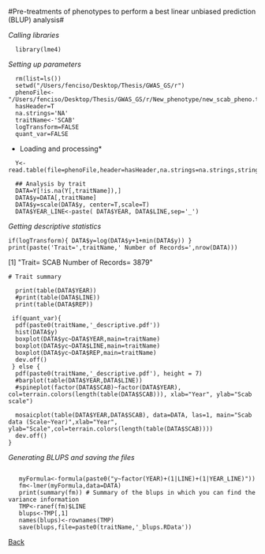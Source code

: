 #Pre-treatments of phenotypes to perform a best linear unbiased prediction (BLUP) analysis#

*Calling libraries*

```{r}
  library(lme4)
```

*Setting up parameters*

```{r}
  rm(list=ls())
  setwd("/Users/fenciso/Desktop/Thesis/GWAS_GS/r")
  phenoFile<-"/Users/fenciso/Desktop/Thesis/GWAS_GS/r/New_phenotype/new_scab_pheno.txt"
  hasHeader=T
  na.strings='NA'
  traitName<-'SCAB'
  logTransform=FALSE
  quant_var=FALSE
```

* Loading and processing*

```{r}
  Y<-read.table(file=phenoFile,header=hasHeader,na.strings=na.strings,stringsAsFactors=F)

  ## Analysis by trait
  DATA=Y[!is.na(Y[,traitName]),]
  DATA$y=DATA[,traitName]
  DATA$y=scale(DATA$y, center=T,scale=T)
  DATA$YEAR_LINE<-paste( DATA$YEAR, DATA$LINE,sep='_')
```

*Getting descriptive statistics*

```{r} 
if(logTransform){ DATA$y=log(DATA$y+1+min(DATA$y)) }
print(paste('Trait=',traitName,' Number of Records=',nrow(DATA)))
```
[1] "Trait= SCAB  Number of Records= 3879" 
 ```{r}
# Trait summary

   print(table(DATA$YEAR))
   #print(table(DATA$LINE))
   print(table(DATA$REP))

  if(quant_var){
   pdf(paste0(traitName,'_descriptive.pdf'))
   hist(DATA$y)
   boxplot(DATA$yc~DATA$YEAR,main=traitName)
   boxplot(DATA$yc~DATA$LINE,main=traitName)
   boxplot(DATA$yc~DATA$REP,main=traitName)
   dev.off()
  } else {
   pdf(paste0(traitName,'_descriptive.pdf'), height = 7)
   #barplot(table(DATA$YEAR,DATA$LINE))
   #spineplot(factor(DATA$SCAB)~factor(DATA$YEAR), col=terrain.colors(length(table(DATA$SCAB))), xlab="Year", ylab="Scab scale")
   
   mosaicplot(table(DATA$YEAR,DATA$SCAB), data=DATA, las=1, main="Scab data (Scale~Year)",xlab="Year", ylab="Scale",col=terrain.colors(length(table(DATA$SCAB))))
   dev.off()
 }
 
 ```

*Generating BLUPS and saving the files*

```{r}
 
   myFormula<-formula(paste0("y~factor(YEAR)+(1|LINE)+(1|YEAR_LINE)"))
   fm<-lmer(myFormula,data=DATA)  
   print(summary(fm)) # Summary of the blups in which you can find the variance information
   TMP<-ranef(fm)$LINE
   blups<-TMP[,1]
   names(blups)<-rownames(TMP)
   save(blups,file=paste0(traitName,'_blups.RData'))
```
[Back](https://github.com/fenciso13/Potato_MSU/)
